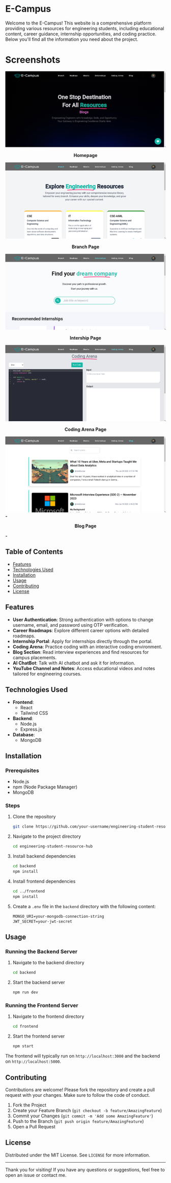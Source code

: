 # E-Campus

Welcome to the E-Campus! This website is a comprehensive platform providing various resources for engineering students, including educational content, career guidance, internship opportunities, and coding practice. Below you'll find all the information you need about the project.

# Screenshots

![Home](./frontend/public/assets/home.png)
**<p align="center">Homepage</p>**

![Branch](./frontend/public/assets/branch.png)
**<p align="center">Branch Page</p>**

![Internship](./frontend/public/assets/internship.png)
**<p align="center">Intership Page</p>**

![Coding Arena](./frontend/public/assets/coding-arena.png)
**<p align="center">Coding Arena Page</p>**

![Branch](./frontend/public/assets/blog.png)
**-<p align="center">Blog Page</p>-**

## Table of Contents
- [Features](#features)
- [Technologies Used](#technologies-used)
- [Installation](#installation)
- [Usage](#usage)
- [Contributing](#contributing)
- [License](#license)

## Features
- **User Authentication**: Strong authentication with options to change username, email, and password using OTP verification.
- **Career Roadmaps**: Explore different career options with detailed roadmaps.
- **Internship Portal**: Apply for internships directly through the portal.
- **Coding Arena**: Practice coding with an interactive coding environment.
- **Blog Section**: Read interview experiences and find resources for campus placements.
- **AI ChatBot**: Talk with AI chatbot and ask it for information.
- **YouTube Channel and Notes**: Access educational videos and notes tailored for engineering courses.

## Technologies Used
- **Frontend**: 
  - React
  - Tailwind CSS
- **Backend**: 
  - Node.js
  - Express.js
- **Database**: 
  - MongoDB

## Installation
### Prerequisites
- Node.js
- npm (Node Package Manager)
- MongoDB

### Steps
1. Clone the repository
    ```sh
    git clone https://github.com/your-username/engineering-student-resource-hub.git
    ```
2. Navigate to the project directory
    ```sh
    cd engineering-student-resource-hub
    ```
3. Install backend dependencies
    ```sh
    cd backend
    npm install
    ```
4. Install frontend dependencies
    ```sh
    cd ../frontend
    npm install
    ```
5. Create a `.env` file in the `backend` directory with the following content:
    ```env
    MONGO_URI=your-mongodb-connection-string
    JWT_SECRET=your-jwt-secret
    ```

## Usage
### Running the Backend Server
1. Navigate to the backend directory
    ```sh
    cd backend
    ```
2. Start the backend server
    ```sh
    npm run dev
    ```

### Running the Frontend Server
1. Navigate to the frontend directory
    ```sh
    cd frontend
    ```
2. Start the frontend server
    ```sh
    npm start
    ```

The frontend will typically run on `http://localhost:3000` and the backend on `http://localhost:5000`.

## Contributing
Contributions are welcome! Please fork the repository and create a pull request with your changes. Make sure to follow the code of conduct.

1. Fork the Project
2. Create your Feature Branch (`git checkout -b feature/AmazingFeature`)
3. Commit your Changes (`git commit -m 'Add some AmazingFeature'`)
4. Push to the Branch (`git push origin feature/AmazingFeature`)
5. Open a Pull Request

## License
Distributed under the MIT License. See `LICENSE` for more information.

---

Thank you for visiting! If you have any questions or suggestions, feel free to open an issue or contact me.
